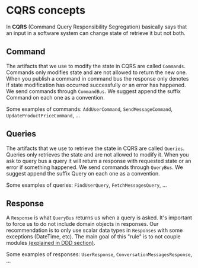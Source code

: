 # CQRS concepts

In **CQRS** (Command Query Responsibility Segregation) basically says that an input in a software system can change state of retrieve it but not both.

## Command
The artifacts that we use to modify the state in CQRS are called `Commands`. 
Commands only modifies state and are not allowed to return the new one. When you publish a command in command bus the response only denotes if state modification has occurred successfully or an error has happened.
We send commands through `CommandBus`. We suggest append the suffix Command on each one as a convention.

Some examples of commands: `AddUserCommand`, `SendMessageCommand`, `UpdateProductPriceCommand`, ... 

## Queries
The artifacts that we use to retrieve the state in CQRS are called `Queries`.
Queries only retrieves the state and are not allowed to modify it. When you ask to query bus a query it will return a response with requested state or an error if something happened.
We send commands through `QueryBus`. We suggest append the suffix Query on each one as a convention.

Some examples of queries: `FindUserQuery`, `FetchMessagesQuery`, ... 

## Response
A `Response` is what `QueryBus` returns us when a query is asked. 
It's important to force us to do not include domain objects in responses. Our recommendation is to only use scalar data types in `Responses` with some exceptions (DateTime, etc). The main goal of this "rule" is to not couple modules [(explained in DDD section)](ddd.md).

Some examples of responses: `UserResponse`, `ConversationMessagesResponse`, ... 
